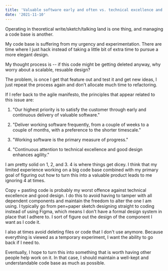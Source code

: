 ```yaml
---
title: 'Valuable software early and often vs. technical excellence and good design'
date: '2021-11-10'
---
```


Operating in theoretical write/sketch/talking land is one thing, and managing a code base is another.

My code base is suffering from my urgency and experimentation. There are time where I just hack instead of taking a little bit of extra time to pursue a more elegant design.

My thought process is -- if this code might be getting deleted anyway, why worry about a scalable, resuable design?

The problem, is once I get that feature out and test it and get new ideas, I just repeat the process again and don't allocate much time to refactoring.

If I refer back to the agile manifesto, the principles that appear related to this issue are:

 1. "Our highest priority is to satisfy the customer through early and continuous delivery of valuable software."

 2. "Deliver working software frequently, from a couple of weeks to a couple of months, with a preference to the shorter timescale."

 3. "Working software is the primary measure of progress."

 4. "Continuous attention to technical excellence and good design enhances agility."

I am pretty solid on 1, 2, and 3. 4 is where things get dicey. I think that my limited experience working on a big code base combined with my primary goal of figuring out how to turn this into a valuable product leads to me ignoring 4 at times.

Copy + pasting code is probably my worst offence against technical excellence and good design. I do this to avoid having to tamper with all dependent components and maintain the freedom to alter the one I am using. I typically go from pen+paper sketch designing straight to coding instead of using Figma, which means I don't have a formal design system in place that I adhere to. I sort of figure out the design of the component I want as I code it.

I also at times avoid deleting files or code that I don't use anymore. Because everything is viewed as a temporary experiment, I want the ability to go back if I need to.

Eventually, I hope to turn this into something that is worth having other people help work on it. In that case, I should maintain a well-kept and understandable code base as much as possible.
